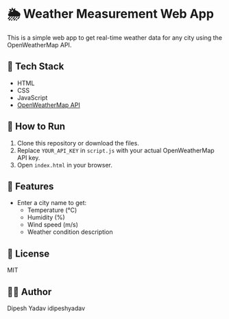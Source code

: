 # 🌦️ Weather Measurement Web App

This is a simple web app to get real-time weather data for any city using the OpenWeatherMap API.

## 🔧 Tech Stack
- HTML
- CSS
- JavaScript
- [OpenWeatherMap API](https://openweathermap.org/api)

## 🚀 How to Run

1. Clone this repository or download the files.
2. Replace `YOUR_API_KEY` in `script.js` with your actual OpenWeatherMap API key.
3. Open `index.html` in your browser.

## 📸 Features
- Enter a city name to get:
  - Temperature (°C)
  - Humidity (%)
  - Wind speed (m/s)
  - Weather condition description

## 📝 License
MIT

## 🙋‍♂️ Author
Dipesh Yadav
idipeshyadav